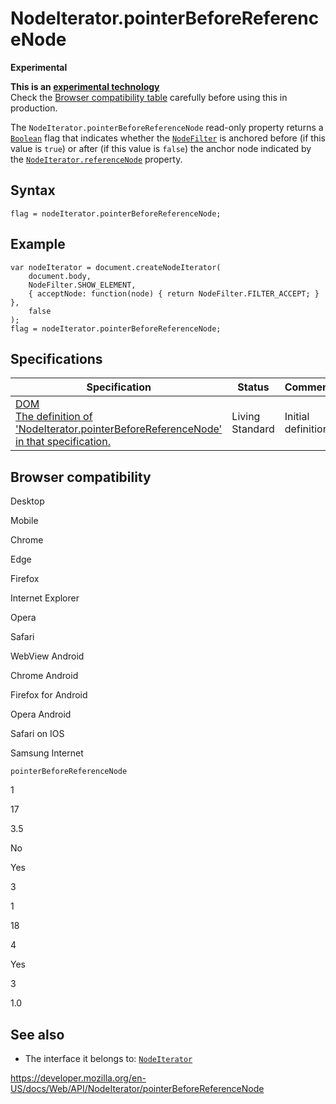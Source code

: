 NodeIterator.pointerBeforeReferenceNode
=======================================

**Experimental**

**This is an [experimental technology](https://developer.mozilla.org/en-US/docs/MDN/Guidelines/Conventions_definitions#experimental)**  
Check the [Browser compatibility table](#browser_compatibility) carefully before using this in production.

The `NodeIterator.pointerBeforeReferenceNode` read-only property returns a [`Boolean`](https://developer.mozilla.org/en-US/docs/Web/JavaScript/Reference/Global_Objects/Boolean) flag that indicates whether the [`NodeFilter`](../nodefilter) is anchored before (if this value is `true`) or after (if this value is `false`) the anchor node indicated by the [`NodeIterator.referenceNode`](referencenode) property.

Syntax
------

    flag = nodeIterator.pointerBeforeReferenceNode;

Example
-------

    var nodeIterator = document.createNodeIterator(
        document.body,
        NodeFilter.SHOW_ELEMENT,
        { acceptNode: function(node) { return NodeFilter.FILTER_ACCEPT; } },
        false
    );
    flag = nodeIterator.pointerBeforeReferenceNode;

Specifications
--------------

<table><thead><tr class="header"><th>Specification</th><th>Status</th><th>Comment</th></tr></thead><tbody><tr class="odd"><td><a href="https://dom.spec.whatwg.org/#dom-nodeiterator-pointerbeforereferencenode">DOM<br />
<span class="small">The definition of 'NodeIterator.pointerBeforeReferenceNode' in that specification.</span></a></td><td><span class="spec-living">Living Standard</span></td><td>Initial definition.</td></tr></tbody></table>

Browser compatibility
---------------------

Desktop

Mobile

Chrome

Edge

Firefox

Internet Explorer

Opera

Safari

WebView Android

Chrome Android

Firefox for Android

Opera Android

Safari on IOS

Samsung Internet

`pointerBeforeReferenceNode`

1

17

3.5

No

Yes

3

1

18

4

Yes

3

1.0

See also
--------

-   The interface it belongs to: [`NodeIterator`](../nodeiterator)

<a href="https://developer.mozilla.org/en-US/docs/Web/API/NodeIterator/pointerBeforeReferenceNode" class="_attribution-link">https://developer.mozilla.org/en-US/docs/Web/API/NodeIterator/pointerBeforeReferenceNode</a>
